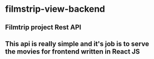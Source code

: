 # filmstrip-view-backend

## Filmtrip project Rest API
## This api is really simple and it's job is to serve the movies for frontend written in React JS
